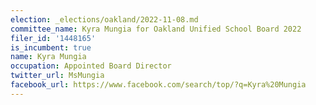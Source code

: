 ```yaml
---
election: _elections/oakland/2022-11-08.md
committee_name: Kyra Mungia for Oakland Unified School Board 2022
filer_id: '1448165'
is_incumbent: true
name: Kyra Mungia
occupation: Appointed Board Director
twitter_url: MsMungia
facebook_url: https://www.facebook.com/search/top/?q=Kyra%20Mungia
---
```

